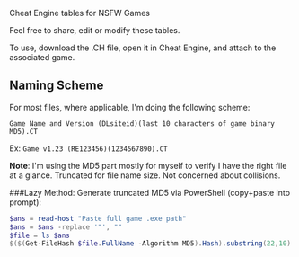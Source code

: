 
Cheat Engine tables for NSFW Games

Feel free to share, edit or modify these tables.

To use, download the .CH file, open it in Cheat Engine, and attach to the associated game.


## Naming Scheme

For most files, where applicable, I'm doing the following scheme:

`Game Name and Version (DLsiteid)(last 10 characters of game binary MD5).CT`

Ex: `Game v1.23 (RE123456)(1234567890).CT`

**Note**: I'm using the MD5 part mostly for myself to verify I have the right file at a glance. Truncated for file name size. Not concerned about collisions.

###Lazy Method: Generate truncated MD5 via PowerShell (copy+paste into prompt):
```powershell
$ans = read-host "Paste full game .exe path"
$ans = $ans -replace '"', ""
$file = ls $ans
$($(Get-FileHash $file.FullName -Algorithm MD5).Hash).substring(22,10)
 
```
